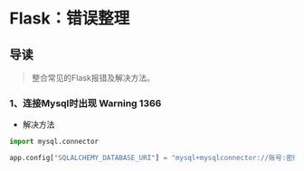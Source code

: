 # Flask：错误整理

## 导读

> 整合常见的Flask报错及解决方法。

### 1、连接Mysql时出现 Warning 1366

- 解决方法

```python
import mysql.connector

app.config["SQLALCHEMY_DATABASE_URI"] = "mysql+mysqlconnector://账号:密码@localhost/appname"

```
